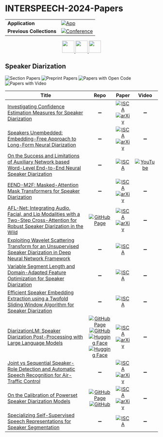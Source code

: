 # INTERSPEECH-2024-Papers

<table>
    <tr>
        <td><strong>Application</strong></td>
        <td>
            <a href="https://huggingface.co/spaces/DmitryRyumin/NewEraAI-Papers" style="float:left;">
                <img src="https://img.shields.io/badge/🤗-NewEraAI--Papers-FFD21F.svg" alt="App" />
            </a>
        </td>
    </tr>
    <tr>
        <td><strong>Previous Collections</strong></td>
        <td>
            <a href="https://github.com/DmitryRyumin/INTERSPEECH-2023-24-Papers/blob/main/README_2023.md">
                <img src="http://img.shields.io/badge/INTERSPEECH-2023-0C1C43.svg" alt="Conference">
            </a>
        </td>
    </tr>
</table>

<div align="center">
    <a href="https://github.com/DmitryRyumin/INTERSPEECH-2023-24-Papers/blob/main/sections/2024/main/l2-speech-bilingualism-and-code-switching.md">
        <img src="https://cdn.jsdelivr.net/gh/DmitryRyumin/NewEraAI-Papers@main/images/left.svg" width="40" alt="" />
    </a>
    <a href="https://github.com/DmitryRyumin/INTERSPEECH-2023-24-Papers/blob/main/README.md">
        <img src="https://cdn.jsdelivr.net/gh/DmitryRyumin/NewEraAI-Papers@main/images/home.svg" width="40" alt="" />
    </a>
    <a href="https://github.com/DmitryRyumin/INTERSPEECH-2023-24-Papers/blob/main/sections/2024/main/speech-and-audio-analysis-and-representations.md">
        <img src="https://cdn.jsdelivr.net/gh/DmitryRyumin/NewEraAI-Papers@main/images/right.svg" width="40" alt="" />
    </a>
</div>

## Speaker Diarization

![Section Papers](https://img.shields.io/badge/Section%20Papers-12-42BA16) ![Preprint Papers](https://img.shields.io/badge/Preprint%20Papers-0-b31b1b) ![Papers with Open Code](https://img.shields.io/badge/Papers%20with%20Open%20Code-0-1D7FBF) ![Papers with Video](https://img.shields.io/badge/Papers%20with%20Video-0-FF0000)

| **Title** | **Repo** | **Paper** | **Video** |
|-----------|:--------:|:---------:|:---------:|
| [Investigating Confidence Estimation Measures for Speaker Diarization](https://www.isca-archive.org/interspeech_2024/chowdhury24_interspeech.html) | :heavy_minus_sign: | [![ISCA](https://img.shields.io/badge/isca-version-355778.svg)](https://www.isca-archive.org/interspeech_2024/chowdhury24_interspeech.pdf) <br /> [![arXiv](https://img.shields.io/badge/arXiv-2406.17124-b31b1b.svg)](https://arxiv.org/abs/2406.17124) | :heavy_minus_sign: |
| [Speakers Unembedded: Embedding-Free Approach to Long-Form Neural Diarization](https://www.isca-archive.org/interspeech_2024/li24x_interspeech.html) | :heavy_minus_sign: | [![ISCA](https://img.shields.io/badge/isca-version-355778.svg)](https://www.isca-archive.org/interspeech_2024/li24x_interspeech.pdf) <br /> [![arXiv](https://img.shields.io/badge/arXiv-2406.18679-b31b1b.svg)](https://arxiv.org/abs/2406.18679) | :heavy_minus_sign: |
| [On the Success and Limitations of Auxiliary Network based Word-Level End-to-End Neural Speaker Diarization](https://www.isca-archive.org/interspeech_2024/huang24d_interspeech.html) | :heavy_minus_sign: | [![ISCA](https://img.shields.io/badge/isca-version-355778.svg)](https://www.isca-archive.org/interspeech_2024/huang24d_interspeech.pdf) | [![YouTube](https://img.shields.io/badge/YouTube-%23FF0000.svg?style=for-the-badge&logo=YouTube&logoColor=white)](https://www.youtube.com/watch?v=uMV1W8MmwSw) |
| [EEND-M2F: Masked-Attention Mask Transformers for Speaker Diarization](https://www.isca-archive.org/interspeech_2024/harkonen24_interspeech.html) | :heavy_minus_sign: | [![ISCA](https://img.shields.io/badge/isca-version-355778.svg)](https://www.isca-archive.org/interspeech_2024/harkonen24_interspeech.pdf) <br /> [![arXiv](https://img.shields.io/badge/arXiv-2401.12600-b31b1b.svg)](https://arxiv.org/abs/2401.12600) | :heavy_minus_sign: |
| [AFL-Net: Integrating Audio, Facial, and Lip Modalities with a Two-Step Cross-Attention for Robust Speaker Diarization in the Wild](https://www.isca-archive.org/interspeech_2024/yin24_interspeech.html) | [![GitHub Page](https://img.shields.io/badge/GitHub-Page-159957.svg)](https://afl-net.github.io/afl-net/) | [![ISCA](https://img.shields.io/badge/isca-version-355778.svg)](https://www.isca-archive.org/interspeech_2024/yin24_interspeech.pdf) <br /> [![arXiv](https://img.shields.io/badge/arXiv-2312.05730-b31b1b.svg)](https://arxiv.org/abs/2312.05730) | :heavy_minus_sign: |
| [Exploiting Wavelet Scattering Transform for an Unsupervised Speaker Diarization in Deep Neural Network Framework](https://www.isca-archive.org/interspeech_2024/arya24_interspeech.html) | :heavy_minus_sign: | [![ISCA](https://img.shields.io/badge/isca-version-355778.svg)](https://www.isca-archive.org/interspeech_2024/arya24_interspeech.pdf) | :heavy_minus_sign: |
| [Variable Segment Length and Domain-Adapted Feature Optimization for Speaker Diarization](https://www.isca-archive.org/interspeech_2024/zhang24b_interspeech.html) | :heavy_minus_sign: | [![ISCA](https://img.shields.io/badge/isca-version-355778.svg)](https://www.isca-archive.org/interspeech_2024/zhang24b_interspeech.pdf) | :heavy_minus_sign: |
| [Efficient Speaker Embedding Extraction using a Twofold Sliding Window Algorithm for Speaker Diarization](https://www.isca-archive.org/interspeech_2024/choi24d_interspeech.html) | :heavy_minus_sign: | [![ISCA](https://img.shields.io/badge/isca-version-355778.svg)](https://www.isca-archive.org/interspeech_2024/choi24d_interspeech.pdf) | :heavy_minus_sign: |
| [DiarizationLM: Speaker Diarization Post-Processing with Large Language Models](https://www.isca-archive.org/interspeech_2024/wang24h_interspeech.html) | [![GitHub Page](https://img.shields.io/badge/GitHub-Page-159957.svg)](https://github.com/google/speaker-id/tree/master/DiarizationLM) <br /> [![GitHub](https://img.shields.io/github/stars/google/speaker-id?style=flat)](https://github.com/google/speaker-id) <br /> [![Hugging Face](https://img.shields.io/badge/🤗-demo-FFD21F.svg)](https://huggingface.co/spaces/diarizers-community/DiarizationLM-GGUF) <br /> [![Hugging Face](https://img.shields.io/badge/🤗-model-FFD21F.svg)](https://huggingface.co/google/DiarizationLM-8b-Fisher-v2) | [![ISCA](https://img.shields.io/badge/isca-version-355778.svg)](https://www.isca-archive.org/interspeech_2024/wang24h_interspeech.pdf) <br /> [![arXiv](https://img.shields.io/badge/arXiv-2401.03506-b31b1b.svg)](https://arxiv.org/abs/2401.03506) | :heavy_minus_sign: |
| [Joint vs Sequential Speaker-Role Detection and Automatic Speech Recognition for Air-Traffic Control](https://www.isca-archive.org/interspeech_2024/blatt24_interspeech.html) | :heavy_minus_sign: | [![ISCA](https://img.shields.io/badge/isca-version-355778.svg)](https://www.isca-archive.org/interspeech_2024/blatt24_interspeech.pdf) <br /> [![arXiv](https://img.shields.io/badge/arXiv-2406.13842-b31b1b.svg)](https://arxiv.org/abs/2406.13842) | :heavy_minus_sign: |
| [On the Calibration of Powerset Speaker Diarization Models](https://www.isca-archive.org/interspeech_2024/plaquet24_interspeech.html) | [![GitHub Page](https://img.shields.io/badge/GitHub-Page-159957.svg)](https://frenchkrab.github.io/IS2024-powerset-calibration/) <br /> [![GitHub](https://img.shields.io/github/stars/FrenchKrab/IS2024-powerset-calibration?style=flat)](https://github.com/FrenchKrab/IS2024-powerset-calibration) | [![ISCA](https://img.shields.io/badge/isca-version-355778.svg)](https://www.isca-archive.org/interspeech_2024/plaquet24_interspeech.pdf) <br /> [![arXiv](https://img.shields.io/badge/arXiv-2409.15885-b31b1b.svg)](https://arxiv.org/abs/2409.15885) | :heavy_minus_sign: |
| [Specializing Self-Supervised Speech Representations for Speaker Segmentation](https://www.isca-archive.org/interspeech_2024/baroudi24_interspeech.html) | :heavy_minus_sign: | [![ISCA](https://img.shields.io/badge/isca-version-355778.svg)](https://www.isca-archive.org/interspeech_2024/baroudi24_interspeech.pdf) | :heavy_minus_sign: |
